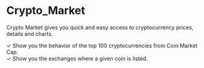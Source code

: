 # Crypto_Market

Crypto Market gives you quick and easy access to cryptocurrency prices, details and charts.

✓ Show you the behavior of the top 100 cryptocurrencies from Coin Market Cap.                                                             
✓ Show you the exchanges where a given coin is listed.

